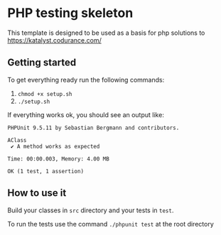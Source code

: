 # PHP testing skeleton

This template is designed to be used as a basis for php solutions to https://katalyst.codurance.com/

## Getting started

To get everything ready run the following commands:

1. `chmod +x setup.sh`
2. `./setup.sh`

If everything works ok, you should see an output like:

```command
PHPUnit 9.5.11 by Sebastian Bergmann and contributors.

AClass
 ✔ A method works as expected

Time: 00:00.003, Memory: 4.00 MB

OK (1 test, 1 assertion)
```

## How to use it

Build your classes in `src` directory and your tests in `test`.

To run the tests use the command `./phpunit test` at the root directory
